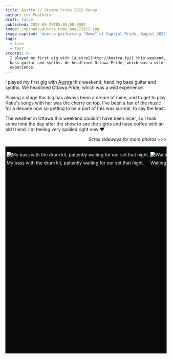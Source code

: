 ```yaml
---
title: Austra // Ottawa Pride 2022 Recap
author: Lex Feathers
draft: false
published: 2022-08-29T05:05:00.000Z
image: /uploads/Austra_Home_Aug272022.jpg
image_caption: 'Austra performing "Home" at Captial Pride, August 2022'
tags:
  - live
  - tour
excerpt: >-
  I played my first gig with [Austra](http://Austra.fyi) this weekend, handling
  bass guitar and synths. We headlined Ottawa Pride, which was a wild
  experience.
---
```

I played my first gig with [Austra](http://Austra.fyi) this weekend, handling bass guitar and synths. We headlined Ottawa Pride, which was a wild experience.

Playing a stage this big has always been a dream of mine, and to get to play Katie's songs with her was the cherry on top. I've been a fan of the music for a decade now so getting to be a part of this was surreal, to say the least.

The weather in Ottawa this weekend couldn't have been nicer, so I took some time the day after the show to see the sights and have coffee with an old friend. I'm feeling very spoiled right now ♥️

_<p style="text-align:right;">Scroll sideways for more photos >>></p>_

<div id="book" style="
overflow-x: scroll;
overflow-y: hidden;
white-space: nowrap;
padding: 4px;
background-color: rgba(10,10,10,255);
color: rgb(239, 239, 239);">
    <div id="image-page" style="display: inline-block;">
        <img src="https://staging.cohostcdn.org/attachment/aa1e573c-e3f4-4f26-b498-c19c8bc7b896/IMG_6334.JPG"
            style="border: none #000;margin-bottom:4px;" title="My bass with the drum kit, patiently waiting for our set that night.">
        <p style="margin-top:4px;">My bass with the drum kit, patiently waiting for our set that night.</p>
    </div>
    <div id="image-page" style="display: inline-block;">
        <img src="https://staging.cohostcdn.org/attachment/a7f087df-0d85-4ea1-ac89-0ad85757e260/IMG_6327.JPG"
            style="border: none #000;margin-bottom:4px;" title="Waiting for my turn to line-check.">
        <p style="margin-top:4px;">Waiting for my turn to line-check.</p>
    </div>    
    <div id="image-page" style="display: inline-block;">
        <img src="https://staging.cohostcdn.org/attachment/2c5f9365-8ca6-4d0c-80e1-6b520f686ce2/IMG_6353.JPG"
            style="border: none #000;margin-bottom:4px;" title="My show makeup before hitting the stage.">
        <p style="margin-top:4px;">My show makeup before hitting the stage.</p>
    </div>   
    <div id="image-page" style="display: inline-block;">
        <img src="https://staging.cohostcdn.org/attachment/6b85937f-4d52-42da-9dde-1126ca74cf55/IMG_6366.JPG"
            style="border: none #000;margin-bottom: 13px;" title="The stage, waiting for us to play.">            
        <img src="https://staging.cohostcdn.org/attachment/5a65c82a-fb8a-4778-b64b-e81abfc6f8c0/Austra_Home_Aug272022.jpg"
            style="border: none #000; margin-top: 4px;margin-bottom:4px;" title="A still from an audience member's phone. We were playing 'Home'.">
        <p style="margin-top:4px;">A still from an audience member's phone. We were playing 'Home'.</p>
    </div>          
    <div id="image-page" style="display: inline-block;">
        <img src="https://staging.cohostcdn.org/attachment/54c52fe8-e199-41ec-b02e-a4da63af3e6e/IMG_6376.JPG"
            style="border: none #000;margin-bottom:4px;" title="Visiting parliament the next day">
        <p style="margin-top:4px;">Visiting parliament the next day</p>
    </div>       
    <div id="image-page" style="display: inline-block;">
        <img src="https://staging.cohostcdn.org/attachment/13e79993-96a5-4ac0-9c79-ff12ce3ed99a/IMG_6379.JPG"
            style="border: none #000;margin-bottom:4px;" title="The Rideau Canal">
        <p style="margin-top:4px;">The Rideau Canal</p>
    </div>      
    <div id="back-cover" style="
        display: inline-flex;
        vertical-align: top;
        margin-top: 2em;
        width: 100%;
        aspect-ratio: 0.81625;
        border: none #000;
        color: rgb(239, 239, 239);
        background-color: rgba(10,10,10,255);
        justify-content: left;
        align-items: center;
        padding-left: 15%;">
        <div>            
            <b>Austra</b>
            <p>Capital Pride<br>
                  8/27/2022</p>
            <br>
            <p>Tiny Photozine template by <b><a href="https://cohost.org/ror">:eggbug:ror</a></b></p>
            <p>Layout and everything else is free to use and<br> available with comments <a href="https://gist.github.com/mkcp/800f16552d61a7a3b39f5d579cd52d7a">here</a>.</p>
        </div>
    </div>
</div>
